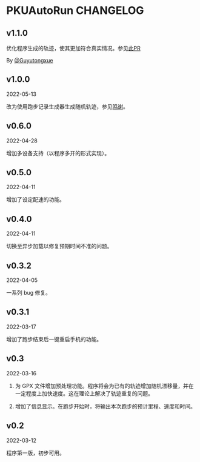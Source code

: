 # PKUAutoRun CHANGELOG

## v1.1.0

优化程序生成的轨迹，使其更加符合真实情况。参见[此PR](https://github.com/yiguanxianyu/PKUAutoRun/pull/4)

By [@Guyutongxue](https://github.com/Guyutongxue)

## v1.0.0

2022-05-13

改为使用跑步记录生成器生成随机轨迹，参见[鸣谢](https://github.com/yiguanxianyu/PKUAutoRun#鸣谢)。

## v0.6.0

2022-04-28

增加多设备支持（以程序多开的形式实现）。

## v0.5.0

2022-04-11

增加了设定配速的功能。

## v0.4.0

2022-04-11

切换至异步加载以修复预期时间不准的问题。

## v0.3.2

2022-04-05

一系列 bug 修复。

## v0.3.1

2022-03-17

增加了跑步结束后一键重启手机的功能。

## v0.3

2022-03-16

1. 为 GPX 文件增加预处理功能。程序将会为已有的轨迹增加随机漂移量，并在一定程度上加快速度。这在理论上解决了轨迹重复的问题。

2. 增加了信息显示。在跑步开始时，将输出本次跑步的预计里程、速度和时间。

## v0.2

2022-03-12

程序第一版，初步可用。
